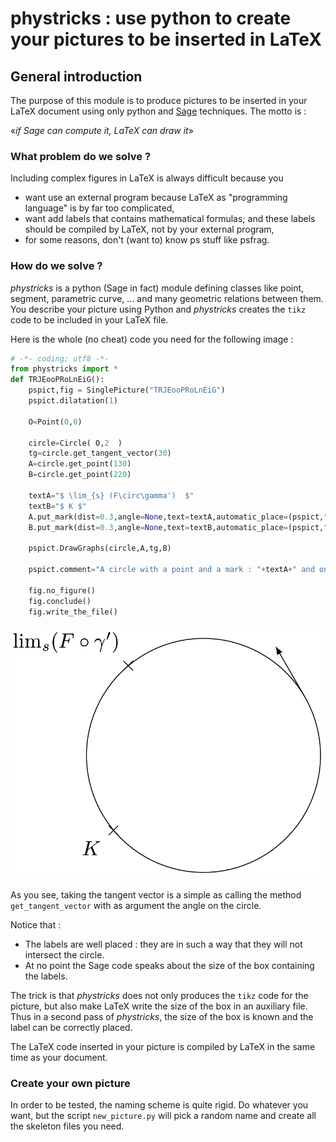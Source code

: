 # phystricks : use python to create your pictures to be inserted in LaTeX

## General introduction

The purpose of this module is to produce pictures to be inserted in your LaTeX document using only python and [Sage](http://sagemath.org) techniques. The motto is :

«*if Sage can compute it, LaTeX can draw it*» 


### What problem do we solve ?

Including complex figures in LaTeX is always difficult because you 

* want use an external program because LaTeX as "programming language" is by far too complicated,
* want add labels that contains mathematical formulas; and these labels should be compiled by LaTeX, not by your external program,
* for some reasons, don't (want to) know ps stuff like psfrag.

### How do we solve ?

*phystricks* is a python (Sage in fact) module defining classes like point, segment, parametric curve, ... and many geometric relations between them. You describe your picture using Python and *phystricks* creates the `tikz` code to be included in your LaTeX file.

Here is the whole (no cheat) code you need for the following image :

```python
# -*- coding: utf8 -*-
from phystricks import *
def TRJEooPRoLnEiG():
    pspict,fig = SinglePicture("TRJEooPRoLnEiG")
    pspict.dilatation(1)

    O=Point(0,0)

    circle=Circle( O,2  )
    tg=circle.get_tangent_vector(30)
    A=circle.get_point(130)
    B=circle.get_point(220)

    textA="$ \lim_{s} (F\circ\gamma')  $"
    textB="$ K $"
    A.put_mark(dist=0.3,angle=None,text=textA,automatic_place=(pspict,""))
    B.put_mark(dist=0.3,angle=None,text=textB,automatic_place=(pspict,""))

    pspict.DrawGraphs(circle,A,tg,B)

    pspict.comment="A circle with a point and a mark : "+textA+" and on other point with the mark "+textB

    fig.no_figure()
    fig.conclude()
    fig.write_the_file()
```

![Alt text](pictures/example1.png)

As you see, taking the tangent vector is a simple as calling the method `get_tangent_vector` with as argument the angle on the circle.

Notice that :
* The labels are well placed : they are in such a way that they will not intersect the circle.
* At no point the Sage code speaks about the size of the box containing the labels.

The trick is that *phystricks* does not only produces the `tikz` code for the picture, but also make LaTeX write the size of the box in an auxiliary file. Thus in a second pass of *phystricks*, the size of the box is known and the label can be correctly placed.


The LaTeX code inserted in your picture is compiled by LaTeX in the same time as your document.



### Create your own picture

In order to be tested, the naming scheme is quite rigid. Do whatever you want, but the script `new_picture.py` will pick a random name and create all the skeleton files you need.

